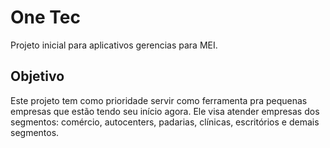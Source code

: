 # One Tec

Projeto inicial para aplicativos gerencias para MEI.

## Objetivo 

Este projeto tem como prioridade servir como ferramenta pra pequenas empresas que estão tendo seu início agora.
Ele visa atender empresas dos segmentos: comércio, autocenters, padarias, clínicas, escritórios e demais segmentos.
